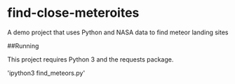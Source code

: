 # find-close-meteroites
A demo project that uses Python and NASA data to find meteor landing sites

##Running

This project requires Python 3 and the requests package.

'ipython3 find_meteors.py'
